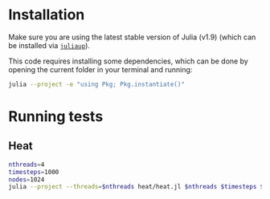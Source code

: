 # Installation
Make sure you are using the latest stable version of Julia (v1.9) (which can be installed via [`juliaup`](https://github.com/JuliaLang/juliaup)).

This code requires installing some dependencies, which can be done by opening the current folder in your terminal and running:
```bash
julia --project -e "using Pkg; Pkg.instantiate()"
```

# Running tests

## Heat

```bash
nthreads=4
timesteps=1000
nodes=1024
julia --project --threads=$nthreads heat/heat.jl $nthreads $timesteps $nodes
```